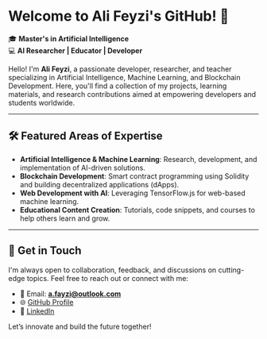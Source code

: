 # Welcome to Ali Feyzi's GitHub! 👋  

🎓 **Master's in Artificial Intelligence**  
💻 **AI Researcher | Educator | Developer**  

Hello! I'm **Ali Feyzi**, a passionate developer, researcher, and teacher specializing in Artificial Intelligence, Machine Learning, and Blockchain Development. Here, you'll find a collection of my projects, learning materials, and research contributions aimed at empowering developers and students worldwide.  

---

## 🛠️ Featured Areas of Expertise  

- **Artificial Intelligence & Machine Learning**: Research, development, and implementation of AI-driven solutions.  
- **Blockchain Development**: Smart contract programming using Solidity and building decentralized applications (dApps).  
- **Web Development with AI**: Leveraging TensorFlow.js for web-based machine learning.  
- **Educational Content Creation**: Tutorials, code snippets, and courses to help others learn and grow.  

---


## 🌟 Get in Touch  

I'm always open to collaboration, feedback, and discussions on cutting-edge topics. Feel free to reach out or connect with me:  

- 📧 Email: **a.fayzi@outlook.com**  
- 🌐 [GitHub Profile](https://github.com/Ali-Fayzi)  
- 💼 [LinkedIn](https://www.linkedin.com/in/ali-fayzi)  

Let’s innovate and build the future together!  

